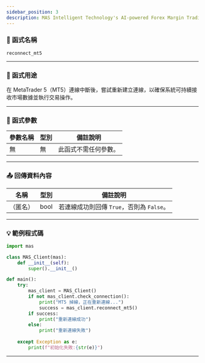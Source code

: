 ```yaml
---
sidebar_position: 3
description: MAS Intelligent Technology's AI-powered Forex Margin Trading Platform with full MetaTrader MT5 broker integration allows investors to generate automated trading strategies simply by entering text. Supports instant backtesting,real-time data synchronization,and seamless multi-broker switching. No coding experience required to easily launch AI automated trading,optimize strategies,and reduce market risk. Designed for both individual traders and financial institutions with standardized MetaTrader MT5-compatible APIs,automated backtesting,and quantitative strategy optimization to help enterprises deploy stable and efficient trading solutions quickly.
---
```


### 🧩 函式名稱

`reconnect_mt5`

---

### 🎯 函式用途

在 MetaTrader 5（MT5）連線中斷後，嘗試重新建立連線，以確保系統可持續接收市場數據並執行交易操作。  

---

### 🔧 函式參數

| 參數名稱 | 型別 | 備註說明     |
|----------|------|--------------|
| 無       | 無   | 此函式不需任何參數。 |

---

### 📤 回傳資料內容

| 名稱   | 型別 | 備註說明                                |
|--------|------|-------------------------------------------|
|（匿名） | bool | 若連線成功則回傳 `True`，否則為 `False`。 |

---

### 💡 範例程式碼

```python
import mas

class MAS_Client(mas):
    def __init__(self):
        super().__init__()

def main():
    try:
        mas_client = MAS_Client()
        if not mas_client.check_connection():
            print("MT5 掉線，正在重新連線...")
            success = mas_client.reconnect_mt5()
        if success:
            print("重新連線成功")
        else:
            print("重新連線失敗")
            
    except Exception as e:
        print(f"初始化失敗:{str(e)}")
```
---